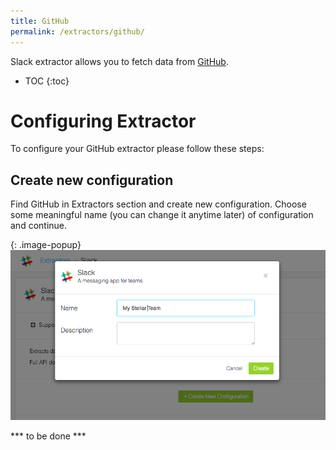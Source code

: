 ```yaml
---
title: GitHub
permalink: /extractors/github/
---
```


Slack extractor allows you to fetch data from [GitHub](https://github.com/).

* TOC
{:toc}

# Configuring Extractor
To configure your GitHub extractor please follow these steps:

## Create new configuration

Find GitHub in Extractors section and create new configuration.
Choose some meaningful name (you can change it anytime later) of configuration and continue.


{: .image-popup}
![GitHub New Configuration](/extractors/slack/01-new-configuration.png)

*** to be done ***